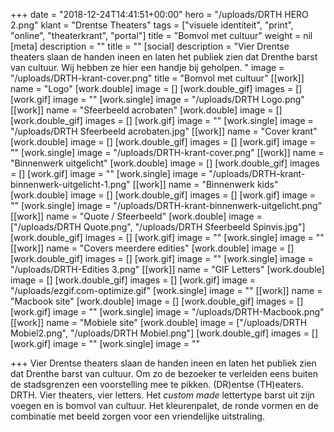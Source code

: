 +++
date = "2018-12-24T14:41:51+00:00"
hero = "/uploads/DRTH HERO 2.png"
klant = "Drentse Theaters"
tags = ["visuele identiteit", "print", "online", "theaterkrant", "portal"]
title = "Bomvol met cultuur"
weight = nil
[meta]
description = ""
title = ""
[social]
description = "Vier Drentse theaters slaan de handen ineen en laten het publiek zien dat Drenthe barst van cultuur. Wij hebben ze hier een handje bij geholpen.  "
image = "/uploads/DRTH-krant-cover.png"
title = "Bomvol met cultuur"
[[work]]
name = "Logo"
[work.double]
image = []
[work.double_gif]
images = []
[work.gif]
image = ""
[work.single]
image = "/uploads/DRTH Logo.png"
[[work]]
name = "Sfeerbeeld acrobaten"
[work.double]
image = []
[work.double_gif]
images = []
[work.gif]
image = ""
[work.single]
image = "/uploads/DRTH Sfeerbeeld acrobaten.jpg"
[[work]]
name = "Cover krant"
[work.double]
image = []
[work.double_gif]
images = []
[work.gif]
image = ""
[work.single]
image = "/uploads/DRTH-krant-cover.png"
[[work]]
name = "Binnenwerk uitgelicht"
[work.double]
image = []
[work.double_gif]
images = []
[work.gif]
image = ""
[work.single]
image = "/uploads/DRTH-krant-binnenwerk-uitgelicht-1.png"
[[work]]
name = "Binnenwerk kids"
[work.double]
image = []
[work.double_gif]
images = []
[work.gif]
image = ""
[work.single]
image = "/uploads/DRTH-krant-binnenwerk-uitgelicht.png"
[[work]]
name = "Quote / Sfeerbeeld"
[work.double]
image = ["/uploads/DRTH Quote.png", "/uploads/DRTH Sfeerbeeld Spinvis.jpg"]
[work.double_gif]
images = []
[work.gif]
image = ""
[work.single]
image = ""
[[work]]
name = "Covers meerdere edities"
[work.double]
image = []
[work.double_gif]
images = []
[work.gif]
image = ""
[work.single]
image = "/uploads/DRTH-Edities 3.png"
[[work]]
name = "GIF Letters"
[work.double]
image = []
[work.double_gif]
images = []
[work.gif]
image = "/uploads/ezgif.com-optimize.gif"
[work.single]
image = ""
[[work]]
name = "Macbook site"
[work.double]
image = []
[work.double_gif]
images = []
[work.gif]
image = ""
[work.single]
image = "/uploads/DRTH-Macbook.png"
[[work]]
name = "Mobiele site"
[work.double]
image = ["/uploads/DRTH Mobiel2.png", "/uploads/DRTH Mobiel.png"]
[work.double_gif]
images = []
[work.gif]
image = ""
[work.single]
image = ""

+++
Vier Drentse theaters slaan de handen ineen en laten het publiek zien dat Drenthe barst van cultuur. Om zo de bezoeker te verleiden eens buiten de stadsgrenzen een voorstelling mee te pikken. (DR)entse (TH)eaters. DRTH. Vier theaters, vier letters. Het _custom made_ lettertype barst uit zijn voegen en is bomvol van cultuur. Het kleurenpalet, de ronde vormen en de combinatie met beeld zorgen voor een vriendelijke uitstraling.